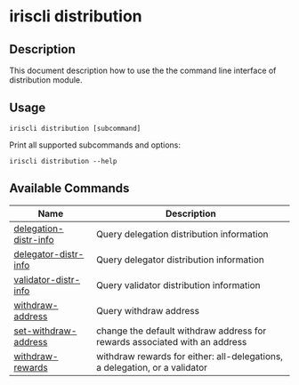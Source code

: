 # iriscli distribution 

## Description

This document description how to use the the command line interface of distribution module.

## Usage

```shell
iriscli distribution [subcommand]
```

Print all supported subcommands and options:

```shell
iriscli distribution --help
```

## Available Commands

| Name                            | Description                                                   |
| --------------------------------| --------------------------------------------------------------|
| [delegation-distr-info](delegation-distr-info.md) | Query delegation distribution information |
| [delegator-distr-info](delegator-distr-info.md) | Query delegator distribution information |
| [validator-distr-info](validator-distr-info.md) | Query validator distribution information |
| [withdraw-address](withdraw-address.md) | Query withdraw address |
| [set-withdraw-address](set-withdraw-address.md)  | change the default withdraw address for rewards associated with an address |
| [withdraw-rewards](withdraw-rewards.md) | withdraw rewards for either: all-delegations, a delegation, or a validator |
